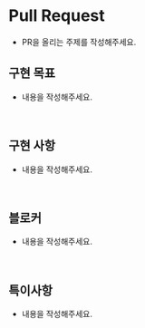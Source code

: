 # Pull Request

- PR을 올리는 주제를 작성해주세요.

## 구현 목표

- 내용을 작성해주세요.

 <br />
 
## 구현 사항
 - 내용을 작성해주세요.

<br />

## 블로커

- 내용을 작성해주세요.

<br />

## 특이사항

- 내용을 작성해주세요.
